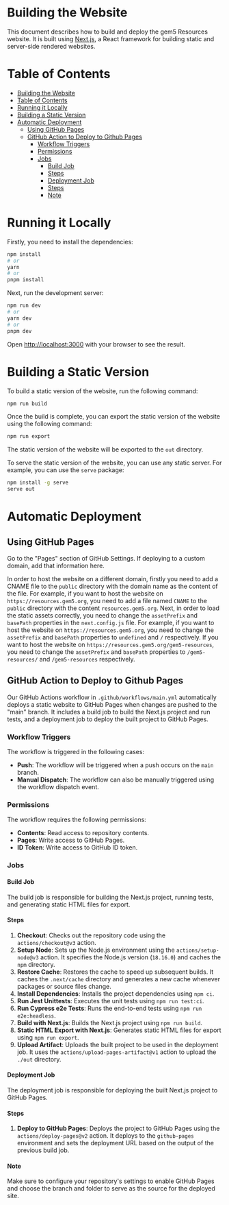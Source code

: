 # Building the Website

This document describes how to build and deploy the gem5 Resources website. It is built using [Next.js](https://nextjs.org/), a React framework for building static and server-side rendered websites.
# Table of Contents
- [Building the Website](#building-the-website)
- [Table of Contents](#table-of-contents)
- [Running it Locally](#running-it-locally)
- [Building a Static Version](#building-a-static-version)
- [Automatic Deployment](#automatic-deployment)
  - [Using GitHub Pages](#using-github-pages)
  - [GitHub Action to Deploy to Github Pages](#github-action-to-deploy-to-github-pages)
    - [Workflow Triggers](#workflow-triggers)
    - [Permissions](#permissions)
    - [Jobs](#jobs)
      - [Build Job](#build-job)
      - [Steps](#steps)
      - [Deployment Job](#deployment-job)
      - [Steps](#steps-1)
      - [Note](#note)

# Running it Locally

Firstly, you need to install the dependencies:

```bash
npm install
# or
yarn
# or
pnpm install
```

Next, run the development server:

```bash
npm run dev
# or
yarn dev
# or
pnpm dev
```

Open [http://localhost:3000](http://localhost:3000) with your browser to see the result.

# Building a Static Version

To build a static version of the website, run the following command:

```bash
npm run build
```

Once the build is complete, you can export the static version of the website using the following command:

```bash
npm run export
```

The static version of the website will be exported to the `out` directory.

To serve the static version of the website, you can use any static server. For example, you can use the `serve` package:

```bash
npm install -g serve
serve out
```

# Automatic Deployment

## Using GitHub Pages

Go to the "Pages" section of GitHub Settings. If deploying to a custom domain, add that information here. 

In order to host the website on a different domain, firstly you need to add a CNAME file to the `public` directory with the domain name as the content of the file. For example, if you want to host the website on `https://resources.gem5.org`, you need to add a file named `CNAME` to the `public` directory with the content `resources.gem5.org`.
Next, in order to load the static assets correctly, you need to change the `assetPrefix` and `basePath` properties in the `next.config.js` file. For example, if you want to host the website on `https://resources.gem5.org`, you need to change the `assetPrefix` and `basePath` properties to `undefined` and `/` respectively. If you want to host the website on `https://resources.gem5.org/gem5-resources`, you need to change the `assetPrefix` and `basePath` properties to `/gem5-resources/` and `/gem5-resources` respectively.

## GitHub Action to Deploy to Github Pages

Our GitHub Actions workflow in `.github/workflows/main.yml` automatically deploys a static website to GitHub Pages when changes are pushed to the "main" branch. It includes a build job to build the Next.js project and run tests, and a deployment job to deploy the built project to GitHub Pages.

### Workflow Triggers

The workflow is triggered in the following cases:

- **Push**: The workflow will be triggered when a push occurs on the `main` branch.
- **Manual Dispatch**: The workflow can also be manually triggered using the workflow dispatch event.

### Permissions

The workflow requires the following permissions:

- **Contents**: Read access to repository contents.
- **Pages**: Write access to GitHub Pages.
- **ID Token**: Write access to GitHub ID token.

### Jobs

#### Build Job

The build job is responsible for building the Next.js project, running tests, and generating static HTML files for export.

#### Steps

1. **Checkout**: Checks out the repository code using the `actions/checkout@v3` action.
2. **Setup Node**: Sets up the Node.js environment using the `actions/setup-node@v3` action. It specifies the Node.js version (`18.16.0`) and caches the `npm` directory.
3. **Restore Cache**: Restores the cache to speed up subsequent builds. It caches the `.next/cache` directory and generates a new cache whenever packages or source files change.
4. **Install Dependencies**: Installs the project dependencies using `npm ci`.
5. **Run Jest Unittests**: Executes the unit tests using `npm run test:ci`.
6. **Run Cypress e2e Tests**: Runs the end-to-end tests using `npm run e2e:headless`.
7. **Build with Next.js**: Builds the Next.js project using `npm run build`.
8. **Static HTML Export with Next.js**: Generates static HTML files for export using `npm run export`.
9. **Upload Artifact**: Uploads the built project to be used in the deployment job. It uses the `actions/upload-pages-artifact@v1` action to upload the `./out` directory.

#### Deployment Job

The deployment job is responsible for deploying the built Next.js project to GitHub Pages.

#### Steps

1. **Deploy to GitHub Pages**: Deploys the project to GitHub Pages using the `actions/deploy-pages@v2` action. It deploys to the `github-pages` environment and sets the deployment URL based on the output of the previous build job.

#### Note

Make sure to configure your repository's settings to enable GitHub Pages and choose the branch and folder to serve as the source for the deployed site.
